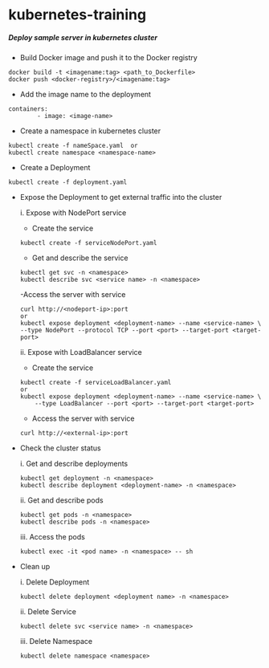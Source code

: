 # kubernetes-training

##### Deploy sample server in kubernetes cluster



- Build Docker image and push it to the Docker registry

```
docker build -t <imagename:tag> <path_to_Dockerfile>
docker push <docker-registry>/<imagename:tag>
```

- Add the image name to the deployment

```
containers:
        - image: <image-name>
```

- Create a namespace in kubernetes cluster

```
kubectl create -f nameSpace.yaml  or
kubectl create namespace <namespace-name>
```

- Create a Deployment

```
kubectl create -f deployment.yaml 
```

- Expose the Deployment to get external traffic into the cluster

    i. Expose with NodePort service
    
    - Create the service

    ```
    kubectl create -f serviceNodePort.yaml 
    ```
    - Get and describe the service
    ```
    kubectl get svc -n <namespace>
    kubectl describe svc <service name> -n <namespace>
    ``` 
    -Access the server with service
    ```
    curl http://<nodeport-ip>:port 
    or
    kubectl expose deployment <deployment-name> --name <service-name> \
    --type NodePort --protocol TCP --port <port> --target-port <target-port>
    ``` 
    
    ii. Expose with LoadBalancer service
    
    - Create the service
    
     ```
     kubectl create -f serviceLoadBalancer.yaml  
     or
     kubectl expose deployment <deployment-name> --name <service-name> \
         --type LoadBalancer --port <port> --target-port <target-port>
     ```
    - Access the server with service
      
     ```
     curl http://<external-ip>:port
     ```
      
- Check the cluster status

    i. Get and describe deployments

    ```
    kubectl get deployment -n <namespace>
    kubectl describe deployment <deployment-name> -n <namespace>
    ``` 
    
    ii. Get and describe pods
    
    ```
    kubectl get pods -n <namespace>
    kubectl describe pods -n <namespace>
    ``` 
    
    iii. Access the pods
    
    ```
    kubectl exec -it <pod name> -n <namespace> -- sh
    ``` 
- Clean up

    i. Delete Deployment
    
    ```
    kubectl delete deployment <deployment name> -n <namespace>
    ``` 
    
    ii. Delete Service
    
    ```
    kubectl delete svc <service name> -n <namespace>
    ``` 
    
    iii. Delete Namespace
    
    ```
    kubectl delete namespace <namespace>
    ``` 
    